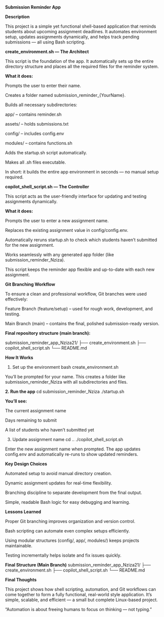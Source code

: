 **Submission Reminder App**

**Description**

This project is a simple yet functional shell-based application that reminds students about upcoming assignment deadlines.
It automates environment setup, updates assignments dynamically, and helps track pending submissions — all using Bash scripting.

**create_environment.sh — The Architect**

This script is the foundation of the app.
It automatically sets up the entire directory structure and places all the required files for the reminder system.

**What it does:**

Prompts the user to enter their name.

Creates a folder named submission_reminder_{YourName}.

Builds all necessary subdirectories:

app/ – contains reminder.sh

assets/ – holds submissions.txt

config/ – includes config.env

modules/ – contains functions.sh

Adds the startup.sh script automatically.

Makes all .sh files executable.

In short: it builds the entire app environment in seconds — no manual setup required.

**copilot_shell_script.sh — The Controller**

This script acts as the user-friendly interface for updating and testing assignments dynamically.

**What it does:**

Prompts the user to enter a new assignment name.

Replaces the existing assignment value in config/config.env.

Automatically reruns startup.sh to check which students haven’t submitted for the new assignment.

Works seamlessly with any generated app folder (like submission_reminder_Nziza).

This script keeps the reminder app flexible and up-to-date with each new assignment.

**Git Branching Workflow**

To ensure a clean and professional workflow, Git branches were used effectively:

Feature Branch (feature/setup) – used for rough work, development, and testing.

Main Branch (main) – contains the final, polished submission-ready version.

**Final repository structure (main branch):**

submission_reminder_app_Nziza21/
├── create_environment.sh
├── copilot_shell_script.sh
└── README.md

**How It Works**
1. Set up the environment
bash create_environment.sh


You’ll be prompted for your name.
This creates a folder like submission_reminder_Nziza with all subdirectories and files.

**2. Run the app**
cd submission_reminder_Nziza
./startup.sh


**You’ll see:**

The current assignment name

Days remaining to submit

A list of students who haven’t submitted yet

3. Update assignment name
cd ..
./copilot_shell_script.sh


Enter the new assignment name when prompted.
The app updates config.env and automatically re-runs to show updated reminders.

**Key Design Choices**

Automated setup to avoid manual directory creation.

Dynamic assignment updates for real-time flexibility.

Branching discipline to separate development from the final output.

Simple, readable Bash logic for easy debugging and learning.

**Lessons Learned**

Proper Git branching improves organization and version control.

Bash scripting can automate even complex setups efficiently.

Using modular structures (config/, app/, modules/) keeps projects maintainable.

Testing incrementally helps isolate and fix issues quickly.

**Final Structure (Main Branch)**
submission_reminder_app_Nziza21/
├── create_environment.sh
├── copilot_shell_script.sh
└── README.md

**Final Thoughts**

This project shows how shell scripting, automation, and Git workflows can come together to form a fully functional, real-world style application.
It’s simple, scalable, and efficient — a small but complete Linux-based project.

“Automation is about freeing humans to focus on thinking — not typing.”
